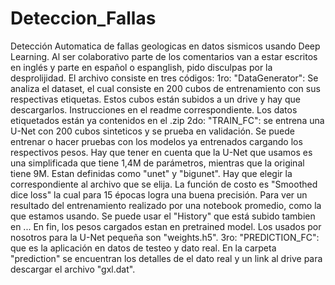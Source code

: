 # Deteccion_Fallas
 Detección Automatica de fallas geologicas en datos sismicos usando Deep Learning. Al ser colaborativo parte de los comentarios van a estar escritos en inglés y parte en español o espanglish, pido disculpas por la desprolijidad.
El archivo consiste en tres códigos:
1ro: "DataGenerator": Se analiza el dataset, el cual consiste en 200 cubos de entrenamiento con sus respectivas etiquetas. Estos cubos están subidos a un drive y hay que descargarlos. Instrucciones en el readme correspondiente.
Los datos etiquetados están ya contenidos en el .zip 
2do: "TRAIN_FC": se entrena una U-Net con 200 cubos sinteticos y se prueba en validación. Se puede entrenar o hacer pruebas con los modelos ya entrenados cargando los respectivos pesos.
Hay que tener en cuenta que la U-Net que usamos es una simplificada que tiene 1,4M de parámetros, mientras que la original tiene 9M. Estan definidas como "unet" y "bigunet". Hay que elegir la correspondiente al archivo que se elija.
La función de costo es "Smoothed dice loss" la cual para 15 épocas logra una buena precisión. Para ver un resultado del entrenamiento realizado por una notebook promedio, como la que estamos usando.
Se puede usar el "History" que está subido tambien en ...
En fin, los pesos cargados estan en pretrained model. Los usados por nosotros para la U-Net pequeña son "weights.h5".
3ro: "PREDICTION_FC": que es la aplicación en datos de testeo y dato real. En la carpeta "prediction" se encuentran los detalles de el dato real y un link al drive para descargar el archivo
"gxl.dat".

